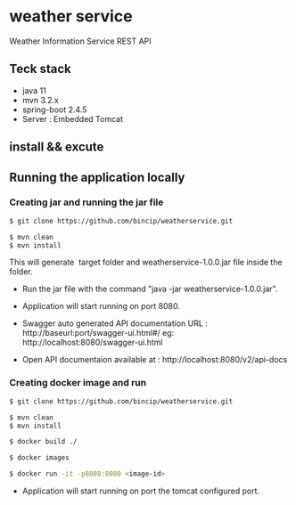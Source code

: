 # weather service
Weather Information Service REST API

## Teck stack

- java 11
- mvn 3.2.x
- spring-boot 2.4.5
- Server : Embedded Tomcat

## install && excute

## Running the application locally

### Creating jar and running the jar file

```bash
$ git clone https://github.com/bincip/weatherservice.git

$ mvn clean
$ mvn install
```

This will generate  target folder and weatherservice-1.0.0.jar file inside the folder.

- Run the jar file with the command "java -jar weatherservice-1.0.0.jar".
- Application will start running on port 8080.

- Swagger auto generated API documentation URL : http://baseurl:port/swagger-ui.html#/ eg: http://localhost:8080/swagger-ui.html
- Open API documentaion available at : http://localhost:8080/v2/api-docs

### Creating docker image and run

```bash
$ git clone https://github.com/bincip/weatherservice.git

$ mvn clean
$ mvn install

$ docker build ./

$ docker images

$ docker run -it -p8080:8080 <image-id>
```
- Application will start running on port the tomcat configured port.
